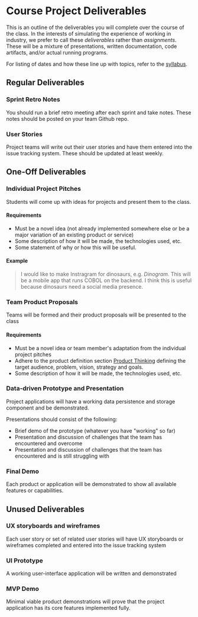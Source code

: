 
# Course Project Deliverables

This is an outline of the deliverables you will complete over the course of the class. In the interests of simulating the experience of working in industry, we prefer to call these _deliverables_ rather than _assignments_. These will be a mixture of presentations, written documentation, code artifacts, and/or actual running programs. 

For listing of dates and how these line up with topics, refer to the [syllabus](SYLLABUS.md).

## Regular Deliverables
### Sprint Retro Notes
You should run a brief retro meeting after each sprint and take notes. These notes should be posted on your team Github repo.
### User Stories
Project teams will write out their user stories and have them entered into the issue tracking system. These should be updated at least weekly.

## One-Off Deliverables
### Individual Project Pitches
Students will come up with ideas for projects and present them to the class.
#### Requirements
* Must be a novel idea (not already implemented somewhere else or be a major variation of an existing product or service)
* Some description of how it will be made, the technologies used, etc.
* Some statement of why or how this will be useful.
#### Example
> I would like to make Instragram for dinosaurs, e.g. _Dinogram_. This will be a mobile app that runs COBOL on the backend. I think this is useful because dinosaurs need a social media presence.
### Team Product Proposals
Teams will be formed and their product proposals will be presented to the class
#### Requirements
* Must be a novel idea or team member's adaptation from the individual project pitches
* Adhere to the product definition section [Product Thinking](https://github.com/appnexus/capstone-course/blob/master/notes/PRODUCT.md) defining the target audience, problem, vision, strategy and goals.
* Some description of how it will be made, the technologies used, etc.
### Data-driven Prototype and Presentation
Project applications will have a working data persistence and storage component and be demonstrated.

Presentations should consist of the following:
* Brief demo of the prototype (whatever you have "working" so far)
* Presentation and discussion of challenges that the team has encountered and overcome
* Presentation and discussion of challenges that the team has encountered and is still struggling with
### Final Demo
Each product or application will be demonstrated to show all available features or capabilities.

## Unused Deliverables
### UX storyboards and wireframes
Each user story or set of related user stories will have UX storyboards or wireframes completed and entered into the issue tracking system
### UI Prototype
A working user-interface application will be written and demonstrated
### MVP Demo
Minimal viable product demonstrations will prove that the project application has its core features implemented fully.
